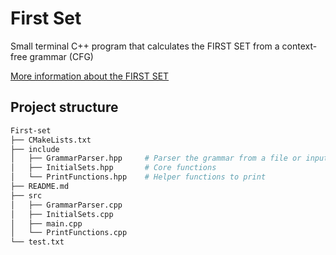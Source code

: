 # First Set
Small terminal C++ program that calculates the FIRST SET from a context-free grammar (CFG)

[More information about the FIRST SET](https://www.geeksforgeeks.org/first-set-in-syntax-analysis/)


## Project structure
```bash
First-set
├── CMakeLists.txt
├── include
│   ├── GrammarParser.hpp     # Parser the grammar from a file or input
│   ├── InitialSets.hpp       # Core functions
│   └── PrintFunctions.hpp    # Helper functions to print
├── README.md
├── src
│   ├── GrammarParser.cpp
│   ├── InitialSets.cpp
│   ├── main.cpp
│   └── PrintFunctions.cpp
└── test.txt
```

